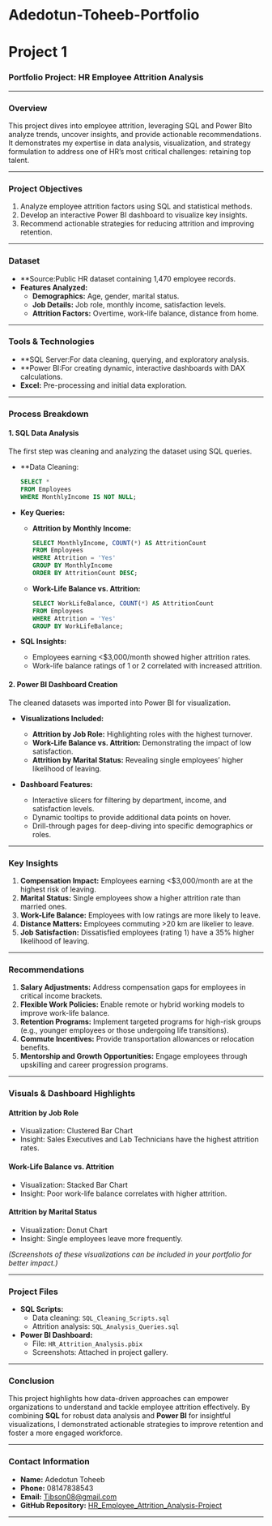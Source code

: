 # Adedotun-Toheeb-Portfolio
# Project 1
### Portfolio Project: HR Employee Attrition Analysis 

---

### **Overview**  
This project dives into employee attrition, leveraging SQL and Power BIto analyze trends, uncover insights, and provide actionable recommendations. It demonstrates my expertise in data analysis, visualization, and strategy formulation to address one of HR’s most critical challenges: retaining top talent.

---

### **Project Objectives**  
1. Analyze employee attrition factors using SQL and statistical methods.  
2. Develop an interactive Power BI dashboard to visualize key insights.  
3. Recommend actionable strategies for reducing attrition and improving retention.  

---

### **Dataset**  
- **Source:Public HR dataset containing 1,470 employee records.  
- **Features Analyzed:**  
  - **Demographics:** Age, gender, marital status.  
  - **Job Details:** Job role, monthly income, satisfaction levels.  
  - **Attrition Factors:** Overtime, work-life balance, distance from home.  

---

### **Tools & Technologies**  
- **SQL Server:For data cleaning, querying, and exploratory analysis.  
- **Power BI:For creating dynamic, interactive dashboards with DAX calculations.  
- **Excel:** Pre-processing and initial data exploration.  

---

### **Process Breakdown**  

#### 1. SQL Data Analysis 
The first step was cleaning and analyzing the dataset using SQL queries.  

- **Data Cleaning: 
  ```sql
  SELECT *  
  FROM Employees  
  WHERE MonthlyIncome IS NOT NULL;  
  ```  

- **Key Queries:**  
  - **Attrition by Monthly Income:**  
    ```sql
    SELECT MonthlyIncome, COUNT(*) AS AttritionCount  
    FROM Employees  
    WHERE Attrition = 'Yes'  
    GROUP BY MonthlyIncome  
    ORDER BY AttritionCount DESC;  
    ```  

  - **Work-Life Balance vs. Attrition:**  
    ```sql
    SELECT WorkLifeBalance, COUNT(*) AS AttritionCount  
    FROM Employees  
    WHERE Attrition = 'Yes'  
    GROUP BY WorkLifeBalance;  
    ```  

- **SQL Insights:**  
  - Employees earning <$3,000/month showed higher attrition rates.  
  - Work-life balance ratings of 1 or 2 correlated with increased attrition.  

#### **2. Power BI Dashboard Creation**  
The cleaned datasets was imported into Power BI for visualization.  

- **Visualizations Included:**  
  - **Attrition by Job Role:** Highlighting roles with the highest turnover.  
  - **Work-Life Balance vs. Attrition:** Demonstrating the impact of low satisfaction.  
  - **Attrition by Marital Status:** Revealing single employees’ higher likelihood of leaving.  

- **Dashboard Features:**  
  - Interactive slicers for filtering by department, income, and satisfaction levels.  
  - Dynamic tooltips to provide additional data points on hover.  
  - Drill-through pages for deep-diving into specific demographics or roles.  

---

### **Key Insights**  
1. **Compensation Impact:** Employees earning <$3,000/month are at the highest risk of leaving.  
2. **Marital Status:** Single employees show a higher attrition rate than married ones.  
3. **Work-Life Balance:** Employees with low ratings are more likely to leave.  
4. **Distance Matters:** Employees commuting >20 km are likelier to leave.  
5. **Job Satisfaction:** Dissatisfied employees (rating 1) have a 35% higher likelihood of leaving.  

---

### **Recommendations**  
1. **Salary Adjustments:** Address compensation gaps for employees in critical income brackets.  
2. **Flexible Work Policies:** Enable remote or hybrid working models to improve work-life balance.  
3. **Retention Programs:** Implement targeted programs for high-risk groups (e.g., younger employees or those undergoing life transitions).  
4. **Commute Incentives:** Provide transportation allowances or relocation benefits.  
5. **Mentorship and Growth Opportunities:** Engage employees through upskilling and career progression programs.  

---

### **Visuals & Dashboard Highlights**  

#### **Attrition by Job Role**  
- Visualization: Clustered Bar Chart  
- Insight: Sales Executives and Lab Technicians have the highest attrition rates.  

#### **Work-Life Balance vs. Attrition**  
- Visualization: Stacked Bar Chart  
- Insight: Poor work-life balance correlates with higher attrition.  

#### **Attrition by Marital Status**  
- Visualization: Donut Chart  
- Insight: Single employees leave more frequently.  

*(Screenshots of these visualizations can be included in your portfolio for better impact.)*  

---

### **Project Files**  
- **SQL Scripts:**  
  - Data cleaning: `SQL_Cleaning_Scripts.sql`  
  - Attrition analysis: `SQL_Analysis_Queries.sql`  
- **Power BI Dashboard:**  
  - File: `HR_Attrition_Analysis.pbix`  
  - Screenshots: Attached in project gallery.  

---

### **Conclusion**  
This project highlights how data-driven approaches can empower organizations to understand and tackle employee attrition effectively. By combining **SQL** for robust data analysis and **Power BI** for insightful visualizations, I demonstrated actionable strategies to improve retention and foster a more engaged workforce.

---

### **Contact Information**  
- **Name:** Adedotun Toheeb  
- **Phone:** 08147838543  
- **Email:** Tibson08@gmail.com  
- **GitHub Repository:** [HR_Employee_Attrition_Analysis-Project](https://github.com/Tibson-spec/HR_Employee_Attrition_Analysis-Project)  

---

